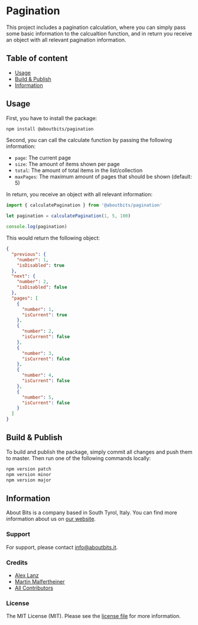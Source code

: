 Pagination
==========

This project includes a pagination calculation, where you can simply pass some basic information to the calcualtion function, and in return you receive an object with all relevant pagination information.

## Table of content

- [Usage](#usage)
- [Build & Publish](#build--publish)
- [Information](#information)

## Usage

First, you have to install the package:

```bash
npm install @aboutbits/pagination
```

Second, you can call the calculate function by passing the following information:

- `page`: The current page
- `size`: The amount of items shown per page
- `total`: The amount of total items in the list/collection
- `maxPages`: The maximum amount of pages that should be shown (default: 5)

In return, you receive an object with all relevant information:

```js
import { calculatePagination } from '@aboutbits/pagination'

let pagination = calculatePagination(1, 5, 100)

console.log(pagination)
```

This would return the following object:

```json
{
  "previous": {
    "number": 1,
    "isDisabled": true
  },
  "next": {
    "number": 2,
    "isDisabled": false
  },
  "pages": [
    {
      "number": 1,
      "isCurrent": true
    },
    {
      "number": 2,
      "isCurrent": false
    },
    {
      "number": 3,
      "isCurrent": false
    },
    {
      "number": 4,
      "isCurrent": false
    },
    {
      "number": 5,
      "isCurrent": false
    }
  ]
}
```

## Build & Publish

To build and publish the package, simply commit all changes and push them to master. Then run one of the following commands locally:

```bash
npm version patch
npm version minor
npm version major
```

## Information

About Bits is a company based in South Tyrol, Italy. You can find more information about us on [our website](https://aboutbits.it).

### Support

For support, please contact [info@aboutbits.it](mailto:info@aboutbits.it).

### Credits

- [Alex Lanz](https://github.com/alexlanz)
- [Martin Malfertheiner](https://github.com/mmalfertheiner)
- [All Contributors](../../contributors)

### License

The MIT License (MIT). Please see the [license file](license.md) for more information.
